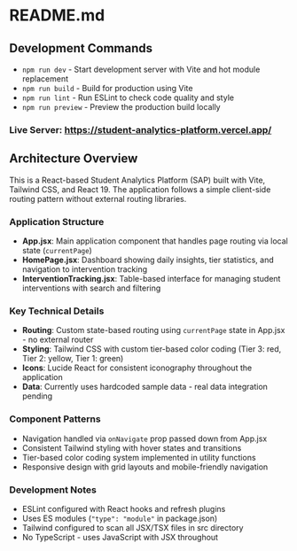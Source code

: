 # README.md

## Development Commands

- `npm run dev` - Start development server with Vite and hot module replacement
- `npm run build` - Build for production using Vite
- `npm run lint` - Run ESLint to check code quality and style
- `npm run preview` - Preview the production build locally

### Live Server: https://student-analytics-platform.vercel.app/

## Architecture Overview

This is a React-based Student Analytics Platform (SAP) built with Vite, Tailwind CSS, and React 19. The application follows a simple client-side routing pattern without external routing libraries.

### Application Structure

- **App.jsx**: Main application component that handles page routing via local state (`currentPage`)
- **HomePage.jsx**: Dashboard showing daily insights, tier statistics, and navigation to intervention tracking
- **InterventionTracking.jsx**: Table-based interface for managing student interventions with search and filtering

### Key Technical Details

- **Routing**: Custom state-based routing using `currentPage` state in App.jsx - no external router
- **Styling**: Tailwind CSS with custom tier-based color coding (Tier 3: red, Tier 2: yellow, Tier 1: green)
- **Icons**: Lucide React for consistent iconography throughout the application
- **Data**: Currently uses hardcoded sample data - real data integration pending

### Component Patterns

- Navigation handled via `onNavigate` prop passed down from App.jsx
- Consistent Tailwind styling with hover states and transitions
- Tier-based color coding system implemented in utility functions
- Responsive design with grid layouts and mobile-friendly navigation

### Development Notes

- ESLint configured with React hooks and refresh plugins
- Uses ES modules (`"type": "module"` in package.json)
- Tailwind configured to scan all JSX/TSX files in src directory
- No TypeScript - uses JavaScript with JSX throughout

